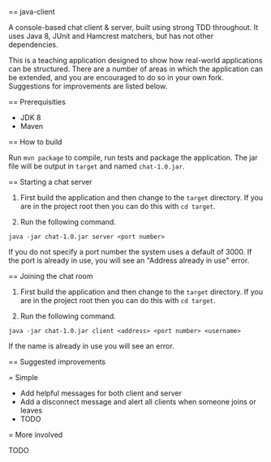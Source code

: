 == java-client

A console-based chat client & server, built using strong TDD throughout. It uses Java 8, JUnit and Hamcrest matchers, but has not other dependencies.

This is a teaching application designed to show how real-world applications can be structured. There are a number of areas in which the application can be extended, and you are encouraged to do so in your own fork. Suggestions for improvements are listed below.


== Prerequisities

* JDK 8
* Maven

== How to build


Run `mvn package` to compile, run tests and package the application.
The jar file will be output in `target` and named `chat-1.0.jar`.


== Starting a chat server

1. First build the application and then change to the `target` directory. If you are in the project root then you can do this with `cd target`.

2. Run the following command.

```
java -jar chat-1.0.jar server <port number>
```

If you do not specify a port number the system uses a default of 3000. If the port is already in use, you will see an "Address already in use" error.

== Joining the chat room

1. First build the application and then change to the `target` directory. If you are in the project root then you can do this with `cd target`.

2. Run the following command.

```
java -jar chat-1.0.jar client <address> <port number> <username>
```
If the name is already in use you will see an error.

== Suggested improvements

= Simple

* Add helpful messages for both client and server
* Add a disconnect message and alert all clients when someone joins or leaves
* TODO


= More involved

TODO

